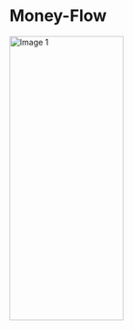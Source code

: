# Money-Flow

<img src="https://github.com/Lindgren-Askold/Money-Flow/blob/main/documentation/Review.gif" alt="Image 1" width="200px" height="500px">
